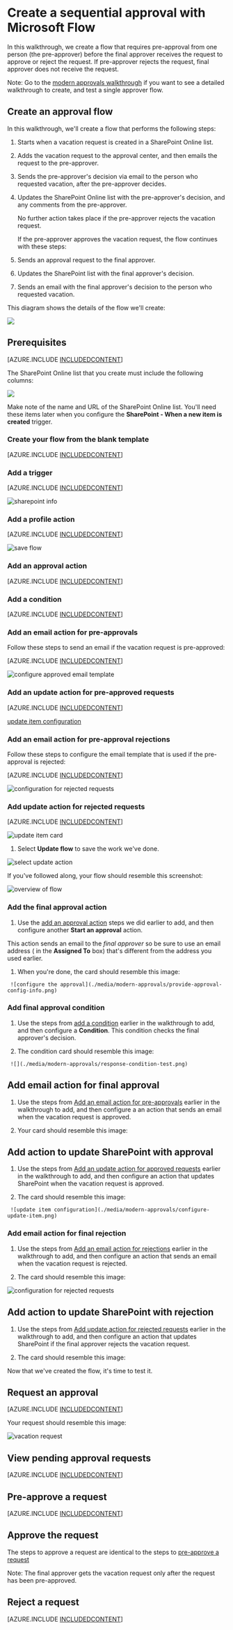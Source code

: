 <properties
    pageTitle="Create a modern approval workflow with multiple approvers | Microsoft Flow"
    description="Create a modern approval workflow with multiple approvers "
    services=""
    suite="flow"
    documentationCenter="na"
    authors="MSFTMan"
    manager="anneta"
    editor=""
    tags=""/>

<tags
   ms.service="flow"
   ms.devlang="na"
   ms.topic="article"
   ms.tgt_pltfrm="na"
   ms.workload="na"
   ms.date="02/16/2017"
   ms.author="deonhe"/>

# Create a sequential approval with Microsoft Flow

In this walkthrough, we create a flow that requires pre-approval from one person (the pre-approver) before the final approver receives the request to approve or reject the request. If pre-approver rejects the request, final approver does not receive the request.

Note: Go to the [modern approvals walkthrough](./modern-approvals.md) if you want to see a detailed walkthrough to create, and test a single approver flow.

## Create an approval flow

In this walkthrough, we'll create a flow that performs the following steps:

1. Starts when a vacation request is created in a SharePoint Online list.

1. Adds the vacation request to the approval center, and then emails the request to the pre-approver.

1. Sends the pre-approver's decision via email to the person who requested vacation, after the pre-approver decides.

1. Updates the SharePoint Online list with the pre-approver's decision, and any comments from the pre-approver.

   No further action takes place if the pre-approver rejects the vacation request.

   If the pre-approver approves the vacation request, the flow continues with these steps:

1. Sends an approval request to the final approver.

1. Updates the SharePoint list with the final approver's decision.

1. Sends an email with the final approver's decision to the person who requested vacation.

This diagram shows the details of the flow we'll create:

   ![](./media/sequential-modern-approvals/visio-overview.png)

## Prerequisites

[AZURE.INCLUDE [INCLUDEDCONTENT](../includes/prerequisites-for-modern-approvals.md)]

The SharePoint Online list that you create must include the following columns:

   ![](./media/sequential-modern-approvals/sharepoint-columns.png)

Make note of the name and URL of the SharePoint Online list. You'll need these items later when you configure the **SharePoint - When a new item is created** trigger.

### Create your flow from the blank template

[AZURE.INCLUDE [INCLUDEDCONTENT](../includes/sign-in-and-create-flow-from-blank-template.md)]

### Add a trigger

[AZURE.INCLUDE [INCLUDEDCONTENT](../includes/add-trigger-when-sharepoint-item-created.md)]

   ![sharepoint info](./media/modern-approvals/select-sharepoint-site-info.png)

### Add a profile action

[AZURE.INCLUDE [INCLUDEDCONTENT](../includes/add-get-profile-action.md)]

   ![save flow](./media/modern-approvals/save.png)

### Add an approval action

[AZURE.INCLUDE [INCLUDEDCONTENT](../includes/add-an-approval-action.md)]

### Add a condition

[AZURE.INCLUDE [INCLUDEDCONTENT](../includes/add-approval-condition-response.md)]

### Add an email action for pre-approvals

Follow these steps to send an email if the vacation request is pre-approved:

<!-- need to update this email to show it is a pre-approval -->
[AZURE.INCLUDE [INCLUDEDCONTENT](../includes/add-action-to-send-email-when-vacation-approved.md)]

   ![configure approved email template](./media/modern-approvals/yes-email-config.png)

### Add an update action for pre-approved requests

[AZURE.INCLUDE [INCLUDEDCONTENT](../includes/add-action-to-update-sharepoint-with-approval.md)]
<!--Need to update this to update the pre-approved element-->
   [update item configuration](./media/modern-approvals/configure-update-item.png)

### Add an email action for pre-approval rejections

Follow these steps to configure the email template that is used if the pre-approval is rejected:

[AZURE.INCLUDE [INCLUDEDCONTENT](../includes/add-action-to-send-email-when-vacation-rejected.md)]

<!--update this image -->
   ![configuration for rejected requests](./media/modern-approvals/configure-rejected-email.png)

### Add update action for rejected requests

[AZURE.INCLUDE [INCLUDEDCONTENT](../includes/add-action-to-update-sharepoint-with-rejection.md)]

   ![update item card](./media/modern-approvals/configure-update-item-no.png)

1. Select **Update flow** to save the work we've done.
<!--update this image -->
   ![select update action](./media/modern-approvals/update.png)

If you've followed along, your flow should resemble this screenshot:
<!--update this image -->
![overview of flow](./media/modern-approvals/completed-flow.png)

<!--add save step-->

### Add the final approval action

1. Use the [add an approval action](modern-approvals-sequential.md/#Add-an-approval-action) steps we did earlier to add, and then configure another **Start an approval** action.

This action sends an email to the *final approver* so be sure to use an email address ( in the **Assigned To** box) that's different from the address you used earlier.

1. When you're done, the card should resemble this image:

<!--update this image -->
     ![configure the approval](./media/modern-approvals/provide-approval-config-info.png)

### Add final approval condition

1. Use the steps from [add a condition](modern-approvals-sequential.md/#Add-a-condition) earlier in the walkthrough to add, and then configure a **Condition**. This condition checks the final approver's decision.

1. The condition card should resemble this image:

<!--update this image -->
     ![](./media/modern-approvals/response-condition-test.png)

## Add email action for final approval

1. Use the steps from [Add an email action for pre-approvals](modern-approvals-sequential.md/#Add-an-email-action-for-pre-approvals) earlier in the walkthrough to add, and then configure a an action that sends an email when the vacation request is approved.

1. Your card should resemble this image:

<!--update this image -->
<!--update the card name? -->

## Add action to update SharePoint with approval

1. Use the steps from [Add an update action for approved requests](modern-approvals-sequential.md/#Add-an-update-action-for-pre-approved-requests) earlier in the walkthrough to add, and then configure an action that updates SharePoint when the vacation request is approved.

1. The card should resemble this image:

<!--update this image -->
     ![update item configuration](./media/modern-approvals/configure-update-item.png)

### Add email action for final rejection

1. Use the steps from [Add an email action for rejections](modern-approvals-sequential.md/#Add-an-email-action-for-pre-approval-rejections) earlier in the walkthrough to add, and then configure an action that sends an email when the vacation request is rejected.

1. The card should resemble this image:

<!--update this image -->
   ![configuration for rejected requests](./media/modern-approvals/configure-rejected-email.png)

## Add action to update SharePoint with rejection

1. Use the steps from [Add update action for rejected requests](modern-approvals-sequential.md/#Add-update-action-for-rejected-requests) earlier in the walkthrough to add, and then configure an action that updates SharePoint if the final approver rejects the vacation request.

1. The card should resemble this image:

<!--update this image -->

Now that we've created the flow, it's time to test it.

## Request an approval

[AZURE.INCLUDE [INCLUDEDCONTENT](../includes/request-vacation-approval.md)]

Your request should resemble this image:
<!--update this image -->
![vacation request](./media/modern-approvals/vacation-request.png)

## View pending approval requests

<!--update last image -->
[AZURE.INCLUDE [INCLUDEDCONTENT](../includes/view-pending-approvals.md)]

## Pre-approve a request

[AZURE.INCLUDE [INCLUDEDCONTENT](../includes/approve-request-from-different-locations.md)]

## Approve the request

The steps to approve a request are identical to the steps to [pre-approve a request](modern-approvals-sequential.md/#Pre-approve-a-request)

Note: The final approver gets the vacation request only after the request has been pre-approved.

## Reject a request

[AZURE.INCLUDE [INCLUDEDCONTENT](../includes/reject-a-request.md)]